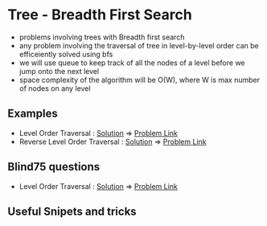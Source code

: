 # Tree - Breadth First Search

- problems involving trees with Breadth first search
- any problem involving the traversal of tree in level-by-level order can be efficeiently solved using bfs
- we will use queue to keep track of all the nodes of a level before we jump onto the next level
- space complexity of the algorithm will be O(W), where W is max number of nodes on any level

## Examples

- Level Order Traversal : [Solution](/src/breadth-first-search/level-order-traversal.ts) => [Problem Link](https://leetcode.com/problems/binary-tree-level-order-traversal/)
- Reverse Level Order Traversal : [Solution](/src/breadth-first-search/reverse-level-order-traversal.ts) => [Problem Link](https://leetcode.com/problems/binary-tree-level-order-traversal-ii/)

## Blind75 questions
- Level Order Traversal : [Solution](/src/breadth-first-search/level-order-traversal.ts) => [Problem Link](https://leetcode.com/problems/binary-tree-level-order-traversal/)


## Useful Snipets and tricks

